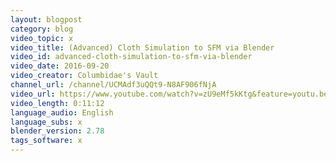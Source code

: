 ```yaml
---
layout: blogpost
category: blog
video_topic: x
video_title: (Advanced) Cloth Simulation to SFM via Blender
video_id: advanced-cloth-simulation-to-sfm-via-blender
video_date: 2016-09-20
video_creator: Columbidae's Vault
channel_url: /channel/UCMAdf3uQQt9-N8AF906fNjA
video_url: https://www.youtube.com/watch?v=zU9eMf5kKtg&feature=youtu.be
video_length: 0:11:12
language_audio: English
language_subs: x
blender_version: 2.78
tags_software: x
---
```

